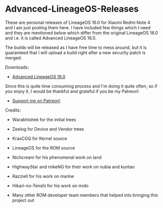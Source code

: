# Advanced-LineageOS-Releases

These are personal releases of LineageOS 16.0 for Xiaomi Redmi Note 4 and I am just posting them here. I have included few things which I need and they are mentioned below which differ from the original LineageOS 16.0 and i.e. it is called Advanced LineageOS 16.0. 

The builds will be released as I have free time to mess around, but it is guaranteed that I will upload a build right after a new security patch is merged.

Downloads:

- [Advanced LineageOS 16.0](https://github.com/davidtrpcevski/Advanced-LineageOS-Releases/releases)

Since this is quite time consuming process and I'm doing it quite often, so if you enjoy it, I would be thankful and grateful if you be my Patreon!

- [Support me on Patreon!](https://www.patreon.com/lilblinx)

Credits:

- Warabhishek for the initial trees

- Zeelog for Device and Vendor trees

- KrasCGQ for Kernel source

- LineageOS for the ROM source

- Nichcream for his phenomenal work on land

- HighwayStar and mikeNG for their work on nubia and kuntao 

- Razziell for his work on markw

- Hikari-no-Tenshi for his work on mido

- Many other ROM developer team members that helped into bringing this project out
